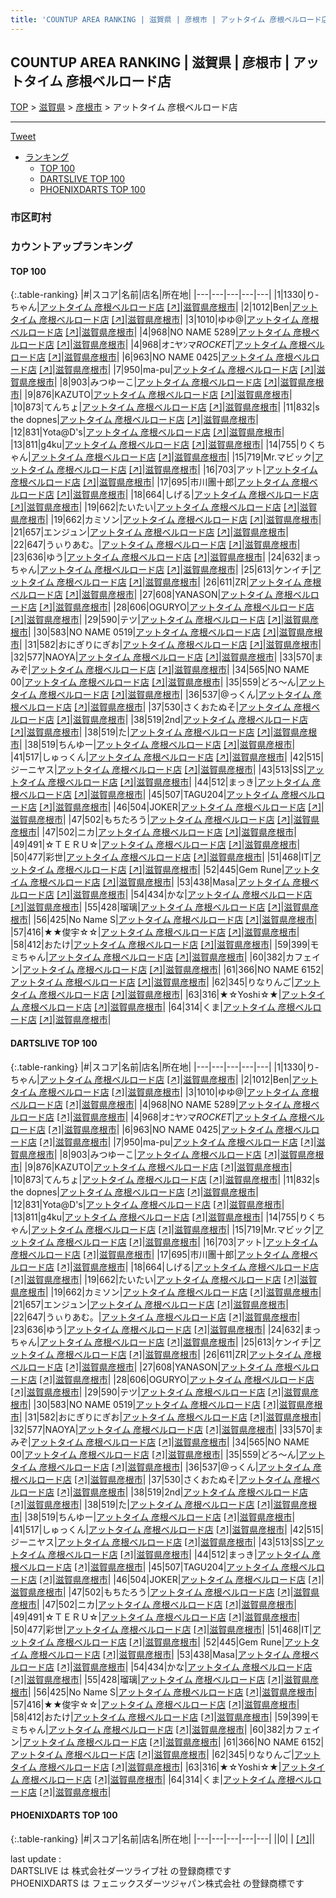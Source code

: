 ```yaml
---
title: 'COUNTUP AREA RANKING | 滋賀県 | 彦根市 | アットタイム 彦根ベルロード店'
---
```

## COUNTUP AREA RANKING | 滋賀県 | 彦根市 | アットタイム 彦根ベルロード店

[TOP](/darts/rank/) > [滋賀県](/darts/rank/滋賀県/) > [彦根市](/darts/rank/滋賀県/彦根市/) > アットタイム 彦根ベルロード店

___

<a href="https://twitter.com/share?ref_src=twsrc%5Etfw" data-text="COUNTUP AREA RANKING | 滋賀県彦根市アットタイム 彦根ベルロード店" class="twitter-share-button" data-hashtags="DARTSLIVE,PHOENIXDARTS,darts,ダーツ" data-show-count="false">Tweet</a>

* [ランキング](#カウントアップランキング)
    * [TOP 100](#top-100)
    * [DARTSLIVE TOP 100](#dartslive-top-100)
    * [PHOENIXDARTS TOP 100](#phoenixdarts-top-100)

### 市区町村

<ul>

</ul>

### カウントアップランキング

#### TOP 100



{:.table-ranking}
|#|スコア|名前|店名|所在地|
|---|---|---|---|---|
|1|1330|<span class="rank-name-dl">り-ちゃん</span>|<a href="/darts/rank/shops/20d5f585523d511d0d9b047a20a7ba1e.html">アットタイム 彦根ベルロード店</a> <a href="https://search.dartslive.com/jp/shop/20d5f585523d511d0d9b047a20a7ba1e">[↗]</a>|<a href="/darts/rank/滋賀県/彦根市">滋賀県彦根市</a>|
|2|1012|<span class="rank-name-dl">Ben</span>|<a href="/darts/rank/shops/20d5f585523d511d0d9b047a20a7ba1e.html">アットタイム 彦根ベルロード店</a> <a href="https://search.dartslive.com/jp/shop/20d5f585523d511d0d9b047a20a7ba1e">[↗]</a>|<a href="/darts/rank/滋賀県/彦根市">滋賀県彦根市</a>|
|3|1010|<span class="rank-name-dl">ゆゆ@</span>|<a href="/darts/rank/shops/20d5f585523d511d0d9b047a20a7ba1e.html">アットタイム 彦根ベルロード店</a> <a href="https://search.dartslive.com/jp/shop/20d5f585523d511d0d9b047a20a7ba1e">[↗]</a>|<a href="/darts/rank/滋賀県/彦根市">滋賀県彦根市</a>|
|4|968|<span class="rank-name-dl">NO NAME 5289</span>|<a href="/darts/rank/shops/20d5f585523d511d0d9b047a20a7ba1e.html">アットタイム 彦根ベルロード店</a> <a href="https://search.dartslive.com/jp/shop/20d5f585523d511d0d9b047a20a7ba1e">[↗]</a>|<a href="/darts/rank/滋賀県/彦根市">滋賀県彦根市</a>|
|4|968|<span class="rank-name-dl">オﾆヤﾝマ$ROCKET$</span>|<a href="/darts/rank/shops/20d5f585523d511d0d9b047a20a7ba1e.html">アットタイム 彦根ベルロード店</a> <a href="https://search.dartslive.com/jp/shop/20d5f585523d511d0d9b047a20a7ba1e">[↗]</a>|<a href="/darts/rank/滋賀県/彦根市">滋賀県彦根市</a>|
|6|963|<span class="rank-name-dl">NO NAME 0425</span>|<a href="/darts/rank/shops/20d5f585523d511d0d9b047a20a7ba1e.html">アットタイム 彦根ベルロード店</a> <a href="https://search.dartslive.com/jp/shop/20d5f585523d511d0d9b047a20a7ba1e">[↗]</a>|<a href="/darts/rank/滋賀県/彦根市">滋賀県彦根市</a>|
|7|950|<span class="rank-name-dl">ma-pu</span>|<a href="/darts/rank/shops/20d5f585523d511d0d9b047a20a7ba1e.html">アットタイム 彦根ベルロード店</a> <a href="https://search.dartslive.com/jp/shop/20d5f585523d511d0d9b047a20a7ba1e">[↗]</a>|<a href="/darts/rank/滋賀県/彦根市">滋賀県彦根市</a>|
|8|903|<span class="rank-name-dl">みつゆーこ</span>|<a href="/darts/rank/shops/20d5f585523d511d0d9b047a20a7ba1e.html">アットタイム 彦根ベルロード店</a> <a href="https://search.dartslive.com/jp/shop/20d5f585523d511d0d9b047a20a7ba1e">[↗]</a>|<a href="/darts/rank/滋賀県/彦根市">滋賀県彦根市</a>|
|9|876|<span class="rank-name-dl">KAZUTO</span>|<a href="/darts/rank/shops/20d5f585523d511d0d9b047a20a7ba1e.html">アットタイム 彦根ベルロード店</a> <a href="https://search.dartslive.com/jp/shop/20d5f585523d511d0d9b047a20a7ba1e">[↗]</a>|<a href="/darts/rank/滋賀県/彦根市">滋賀県彦根市</a>|
|10|873|<span class="rank-name-dl">てんちょ</span>|<a href="/darts/rank/shops/20d5f585523d511d0d9b047a20a7ba1e.html">アットタイム 彦根ベルロード店</a> <a href="https://search.dartslive.com/jp/shop/20d5f585523d511d0d9b047a20a7ba1e">[↗]</a>|<a href="/darts/rank/滋賀県/彦根市">滋賀県彦根市</a>|
|11|832|<span class="rank-name-dl">s the dopnes</span>|<a href="/darts/rank/shops/20d5f585523d511d0d9b047a20a7ba1e.html">アットタイム 彦根ベルロード店</a> <a href="https://search.dartslive.com/jp/shop/20d5f585523d511d0d9b047a20a7ba1e">[↗]</a>|<a href="/darts/rank/滋賀県/彦根市">滋賀県彦根市</a>|
|12|831|<span class="rank-name-dl">Yota@D&#x27;s</span>|<a href="/darts/rank/shops/20d5f585523d511d0d9b047a20a7ba1e.html">アットタイム 彦根ベルロード店</a> <a href="https://search.dartslive.com/jp/shop/20d5f585523d511d0d9b047a20a7ba1e">[↗]</a>|<a href="/darts/rank/滋賀県/彦根市">滋賀県彦根市</a>|
|13|811|<span class="rank-name-dl">g4ku</span>|<a href="/darts/rank/shops/20d5f585523d511d0d9b047a20a7ba1e.html">アットタイム 彦根ベルロード店</a> <a href="https://search.dartslive.com/jp/shop/20d5f585523d511d0d9b047a20a7ba1e">[↗]</a>|<a href="/darts/rank/滋賀県/彦根市">滋賀県彦根市</a>|
|14|755|<span class="rank-name-dl">りくちゃん</span>|<a href="/darts/rank/shops/20d5f585523d511d0d9b047a20a7ba1e.html">アットタイム 彦根ベルロード店</a> <a href="https://search.dartslive.com/jp/shop/20d5f585523d511d0d9b047a20a7ba1e">[↗]</a>|<a href="/darts/rank/滋賀県/彦根市">滋賀県彦根市</a>|
|15|719|<span class="rank-name-dl">Mr.マビック</span>|<a href="/darts/rank/shops/20d5f585523d511d0d9b047a20a7ba1e.html">アットタイム 彦根ベルロード店</a> <a href="https://search.dartslive.com/jp/shop/20d5f585523d511d0d9b047a20a7ba1e">[↗]</a>|<a href="/darts/rank/滋賀県/彦根市">滋賀県彦根市</a>|
|16|703|<span class="rank-name-dl">アット</span>|<a href="/darts/rank/shops/20d5f585523d511d0d9b047a20a7ba1e.html">アットタイム 彦根ベルロード店</a> <a href="https://search.dartslive.com/jp/shop/20d5f585523d511d0d9b047a20a7ba1e">[↗]</a>|<a href="/darts/rank/滋賀県/彦根市">滋賀県彦根市</a>|
|17|695|<span class="rank-name-dl">市川團十郎</span>|<a href="/darts/rank/shops/20d5f585523d511d0d9b047a20a7ba1e.html">アットタイム 彦根ベルロード店</a> <a href="https://search.dartslive.com/jp/shop/20d5f585523d511d0d9b047a20a7ba1e">[↗]</a>|<a href="/darts/rank/滋賀県/彦根市">滋賀県彦根市</a>|
|18|664|<span class="rank-name-dl">しげる</span>|<a href="/darts/rank/shops/20d5f585523d511d0d9b047a20a7ba1e.html">アットタイム 彦根ベルロード店</a> <a href="https://search.dartslive.com/jp/shop/20d5f585523d511d0d9b047a20a7ba1e">[↗]</a>|<a href="/darts/rank/滋賀県/彦根市">滋賀県彦根市</a>|
|19|662|<span class="rank-name-dl">たいたい</span>|<a href="/darts/rank/shops/20d5f585523d511d0d9b047a20a7ba1e.html">アットタイム 彦根ベルロード店</a> <a href="https://search.dartslive.com/jp/shop/20d5f585523d511d0d9b047a20a7ba1e">[↗]</a>|<a href="/darts/rank/滋賀県/彦根市">滋賀県彦根市</a>|
|19|662|<span class="rank-name-dl">カミソン</span>|<a href="/darts/rank/shops/20d5f585523d511d0d9b047a20a7ba1e.html">アットタイム 彦根ベルロード店</a> <a href="https://search.dartslive.com/jp/shop/20d5f585523d511d0d9b047a20a7ba1e">[↗]</a>|<a href="/darts/rank/滋賀県/彦根市">滋賀県彦根市</a>|
|21|657|<span class="rank-name-dl">エンジュン</span>|<a href="/darts/rank/shops/20d5f585523d511d0d9b047a20a7ba1e.html">アットタイム 彦根ベルロード店</a> <a href="https://search.dartslive.com/jp/shop/20d5f585523d511d0d9b047a20a7ba1e">[↗]</a>|<a href="/darts/rank/滋賀県/彦根市">滋賀県彦根市</a>|
|22|647|<span class="rank-name-dl">うぃりあむ。</span>|<a href="/darts/rank/shops/20d5f585523d511d0d9b047a20a7ba1e.html">アットタイム 彦根ベルロード店</a> <a href="https://search.dartslive.com/jp/shop/20d5f585523d511d0d9b047a20a7ba1e">[↗]</a>|<a href="/darts/rank/滋賀県/彦根市">滋賀県彦根市</a>|
|23|636|<span class="rank-name-dl">ゆう</span>|<a href="/darts/rank/shops/20d5f585523d511d0d9b047a20a7ba1e.html">アットタイム 彦根ベルロード店</a> <a href="https://search.dartslive.com/jp/shop/20d5f585523d511d0d9b047a20a7ba1e">[↗]</a>|<a href="/darts/rank/滋賀県/彦根市">滋賀県彦根市</a>|
|24|632|<span class="rank-name-dl">まっちゃん</span>|<a href="/darts/rank/shops/20d5f585523d511d0d9b047a20a7ba1e.html">アットタイム 彦根ベルロード店</a> <a href="https://search.dartslive.com/jp/shop/20d5f585523d511d0d9b047a20a7ba1e">[↗]</a>|<a href="/darts/rank/滋賀県/彦根市">滋賀県彦根市</a>|
|25|613|<span class="rank-name-dl">ケンイチ</span>|<a href="/darts/rank/shops/20d5f585523d511d0d9b047a20a7ba1e.html">アットタイム 彦根ベルロード店</a> <a href="https://search.dartslive.com/jp/shop/20d5f585523d511d0d9b047a20a7ba1e">[↗]</a>|<a href="/darts/rank/滋賀県/彦根市">滋賀県彦根市</a>|
|26|611|<span class="rank-name-dl">ZR</span>|<a href="/darts/rank/shops/20d5f585523d511d0d9b047a20a7ba1e.html">アットタイム 彦根ベルロード店</a> <a href="https://search.dartslive.com/jp/shop/20d5f585523d511d0d9b047a20a7ba1e">[↗]</a>|<a href="/darts/rank/滋賀県/彦根市">滋賀県彦根市</a>|
|27|608|<span class="rank-name-dl">YANASON</span>|<a href="/darts/rank/shops/20d5f585523d511d0d9b047a20a7ba1e.html">アットタイム 彦根ベルロード店</a> <a href="https://search.dartslive.com/jp/shop/20d5f585523d511d0d9b047a20a7ba1e">[↗]</a>|<a href="/darts/rank/滋賀県/彦根市">滋賀県彦根市</a>|
|28|606|<span class="rank-name-dl">OGURYO</span>|<a href="/darts/rank/shops/20d5f585523d511d0d9b047a20a7ba1e.html">アットタイム 彦根ベルロード店</a> <a href="https://search.dartslive.com/jp/shop/20d5f585523d511d0d9b047a20a7ba1e">[↗]</a>|<a href="/darts/rank/滋賀県/彦根市">滋賀県彦根市</a>|
|29|590|<span class="rank-name-dl">テツ</span>|<a href="/darts/rank/shops/20d5f585523d511d0d9b047a20a7ba1e.html">アットタイム 彦根ベルロード店</a> <a href="https://search.dartslive.com/jp/shop/20d5f585523d511d0d9b047a20a7ba1e">[↗]</a>|<a href="/darts/rank/滋賀県/彦根市">滋賀県彦根市</a>|
|30|583|<span class="rank-name-dl">NO NAME 0519</span>|<a href="/darts/rank/shops/20d5f585523d511d0d9b047a20a7ba1e.html">アットタイム 彦根ベルロード店</a> <a href="https://search.dartslive.com/jp/shop/20d5f585523d511d0d9b047a20a7ba1e">[↗]</a>|<a href="/darts/rank/滋賀県/彦根市">滋賀県彦根市</a>|
|31|582|<span class="rank-name-dl">おにぎりにぎお</span>|<a href="/darts/rank/shops/20d5f585523d511d0d9b047a20a7ba1e.html">アットタイム 彦根ベルロード店</a> <a href="https://search.dartslive.com/jp/shop/20d5f585523d511d0d9b047a20a7ba1e">[↗]</a>|<a href="/darts/rank/滋賀県/彦根市">滋賀県彦根市</a>|
|32|577|<span class="rank-name-dl">NAOYA</span>|<a href="/darts/rank/shops/20d5f585523d511d0d9b047a20a7ba1e.html">アットタイム 彦根ベルロード店</a> <a href="https://search.dartslive.com/jp/shop/20d5f585523d511d0d9b047a20a7ba1e">[↗]</a>|<a href="/darts/rank/滋賀県/彦根市">滋賀県彦根市</a>|
|33|570|<span class="rank-name-dl">まみぞ</span>|<a href="/darts/rank/shops/20d5f585523d511d0d9b047a20a7ba1e.html">アットタイム 彦根ベルロード店</a> <a href="https://search.dartslive.com/jp/shop/20d5f585523d511d0d9b047a20a7ba1e">[↗]</a>|<a href="/darts/rank/滋賀県/彦根市">滋賀県彦根市</a>|
|34|565|<span class="rank-name-dl">NO NAME 00</span>|<a href="/darts/rank/shops/20d5f585523d511d0d9b047a20a7ba1e.html">アットタイム 彦根ベルロード店</a> <a href="https://search.dartslive.com/jp/shop/20d5f585523d511d0d9b047a20a7ba1e">[↗]</a>|<a href="/darts/rank/滋賀県/彦根市">滋賀県彦根市</a>|
|35|559|<span class="rank-name-dl">どろ～ん</span>|<a href="/darts/rank/shops/20d5f585523d511d0d9b047a20a7ba1e.html">アットタイム 彦根ベルロード店</a> <a href="https://search.dartslive.com/jp/shop/20d5f585523d511d0d9b047a20a7ba1e">[↗]</a>|<a href="/darts/rank/滋賀県/彦根市">滋賀県彦根市</a>|
|36|537|<span class="rank-name-dl">@っくん</span>|<a href="/darts/rank/shops/20d5f585523d511d0d9b047a20a7ba1e.html">アットタイム 彦根ベルロード店</a> <a href="https://search.dartslive.com/jp/shop/20d5f585523d511d0d9b047a20a7ba1e">[↗]</a>|<a href="/darts/rank/滋賀県/彦根市">滋賀県彦根市</a>|
|37|530|<span class="rank-name-dl">さくおたぬそ</span>|<a href="/darts/rank/shops/20d5f585523d511d0d9b047a20a7ba1e.html">アットタイム 彦根ベルロード店</a> <a href="https://search.dartslive.com/jp/shop/20d5f585523d511d0d9b047a20a7ba1e">[↗]</a>|<a href="/darts/rank/滋賀県/彦根市">滋賀県彦根市</a>|
|38|519|<span class="rank-name-dl">2nd</span>|<a href="/darts/rank/shops/20d5f585523d511d0d9b047a20a7ba1e.html">アットタイム 彦根ベルロード店</a> <a href="https://search.dartslive.com/jp/shop/20d5f585523d511d0d9b047a20a7ba1e">[↗]</a>|<a href="/darts/rank/滋賀県/彦根市">滋賀県彦根市</a>|
|38|519|<span class="rank-name-dl">た</span>|<a href="/darts/rank/shops/20d5f585523d511d0d9b047a20a7ba1e.html">アットタイム 彦根ベルロード店</a> <a href="https://search.dartslive.com/jp/shop/20d5f585523d511d0d9b047a20a7ba1e">[↗]</a>|<a href="/darts/rank/滋賀県/彦根市">滋賀県彦根市</a>|
|38|519|<span class="rank-name-dl">ちんゆー</span>|<a href="/darts/rank/shops/20d5f585523d511d0d9b047a20a7ba1e.html">アットタイム 彦根ベルロード店</a> <a href="https://search.dartslive.com/jp/shop/20d5f585523d511d0d9b047a20a7ba1e">[↗]</a>|<a href="/darts/rank/滋賀県/彦根市">滋賀県彦根市</a>|
|41|517|<span class="rank-name-dl">しゅっくん</span>|<a href="/darts/rank/shops/20d5f585523d511d0d9b047a20a7ba1e.html">アットタイム 彦根ベルロード店</a> <a href="https://search.dartslive.com/jp/shop/20d5f585523d511d0d9b047a20a7ba1e">[↗]</a>|<a href="/darts/rank/滋賀県/彦根市">滋賀県彦根市</a>|
|42|515|<span class="rank-name-dl">ジーニヤス</span>|<a href="/darts/rank/shops/20d5f585523d511d0d9b047a20a7ba1e.html">アットタイム 彦根ベルロード店</a> <a href="https://search.dartslive.com/jp/shop/20d5f585523d511d0d9b047a20a7ba1e">[↗]</a>|<a href="/darts/rank/滋賀県/彦根市">滋賀県彦根市</a>|
|43|513|<span class="rank-name-dl">SS</span>|<a href="/darts/rank/shops/20d5f585523d511d0d9b047a20a7ba1e.html">アットタイム 彦根ベルロード店</a> <a href="https://search.dartslive.com/jp/shop/20d5f585523d511d0d9b047a20a7ba1e">[↗]</a>|<a href="/darts/rank/滋賀県/彦根市">滋賀県彦根市</a>|
|44|512|<span class="rank-name-dl">まっき</span>|<a href="/darts/rank/shops/20d5f585523d511d0d9b047a20a7ba1e.html">アットタイム 彦根ベルロード店</a> <a href="https://search.dartslive.com/jp/shop/20d5f585523d511d0d9b047a20a7ba1e">[↗]</a>|<a href="/darts/rank/滋賀県/彦根市">滋賀県彦根市</a>|
|45|507|<span class="rank-name-dl">TAGU204</span>|<a href="/darts/rank/shops/20d5f585523d511d0d9b047a20a7ba1e.html">アットタイム 彦根ベルロード店</a> <a href="https://search.dartslive.com/jp/shop/20d5f585523d511d0d9b047a20a7ba1e">[↗]</a>|<a href="/darts/rank/滋賀県/彦根市">滋賀県彦根市</a>|
|46|504|<span class="rank-name-dl">JOKER</span>|<a href="/darts/rank/shops/20d5f585523d511d0d9b047a20a7ba1e.html">アットタイム 彦根ベルロード店</a> <a href="https://search.dartslive.com/jp/shop/20d5f585523d511d0d9b047a20a7ba1e">[↗]</a>|<a href="/darts/rank/滋賀県/彦根市">滋賀県彦根市</a>|
|47|502|<span class="rank-name-dl">もちたろう</span>|<a href="/darts/rank/shops/20d5f585523d511d0d9b047a20a7ba1e.html">アットタイム 彦根ベルロード店</a> <a href="https://search.dartslive.com/jp/shop/20d5f585523d511d0d9b047a20a7ba1e">[↗]</a>|<a href="/darts/rank/滋賀県/彦根市">滋賀県彦根市</a>|
|47|502|<span class="rank-name-dl">ニカ</span>|<a href="/darts/rank/shops/20d5f585523d511d0d9b047a20a7ba1e.html">アットタイム 彦根ベルロード店</a> <a href="https://search.dartslive.com/jp/shop/20d5f585523d511d0d9b047a20a7ba1e">[↗]</a>|<a href="/darts/rank/滋賀県/彦根市">滋賀県彦根市</a>|
|49|491|<span class="rank-name-dl">☆ＴＥＲＵ☆</span>|<a href="/darts/rank/shops/20d5f585523d511d0d9b047a20a7ba1e.html">アットタイム 彦根ベルロード店</a> <a href="https://search.dartslive.com/jp/shop/20d5f585523d511d0d9b047a20a7ba1e">[↗]</a>|<a href="/darts/rank/滋賀県/彦根市">滋賀県彦根市</a>|
|50|477|<span class="rank-name-dl">彩世</span>|<a href="/darts/rank/shops/20d5f585523d511d0d9b047a20a7ba1e.html">アットタイム 彦根ベルロード店</a> <a href="https://search.dartslive.com/jp/shop/20d5f585523d511d0d9b047a20a7ba1e">[↗]</a>|<a href="/darts/rank/滋賀県/彦根市">滋賀県彦根市</a>|
|51|468|<span class="rank-name-dl">IT</span>|<a href="/darts/rank/shops/20d5f585523d511d0d9b047a20a7ba1e.html">アットタイム 彦根ベルロード店</a> <a href="https://search.dartslive.com/jp/shop/20d5f585523d511d0d9b047a20a7ba1e">[↗]</a>|<a href="/darts/rank/滋賀県/彦根市">滋賀県彦根市</a>|
|52|445|<span class="rank-name-dl">Gem Rune</span>|<a href="/darts/rank/shops/20d5f585523d511d0d9b047a20a7ba1e.html">アットタイム 彦根ベルロード店</a> <a href="https://search.dartslive.com/jp/shop/20d5f585523d511d0d9b047a20a7ba1e">[↗]</a>|<a href="/darts/rank/滋賀県/彦根市">滋賀県彦根市</a>|
|53|438|<span class="rank-name-dl">Masa</span>|<a href="/darts/rank/shops/20d5f585523d511d0d9b047a20a7ba1e.html">アットタイム 彦根ベルロード店</a> <a href="https://search.dartslive.com/jp/shop/20d5f585523d511d0d9b047a20a7ba1e">[↗]</a>|<a href="/darts/rank/滋賀県/彦根市">滋賀県彦根市</a>|
|54|434|<span class="rank-name-dl">かな</span>|<a href="/darts/rank/shops/20d5f585523d511d0d9b047a20a7ba1e.html">アットタイム 彦根ベルロード店</a> <a href="https://search.dartslive.com/jp/shop/20d5f585523d511d0d9b047a20a7ba1e">[↗]</a>|<a href="/darts/rank/滋賀県/彦根市">滋賀県彦根市</a>|
|55|428|<span class="rank-name-dl">瑠璃</span>|<a href="/darts/rank/shops/20d5f585523d511d0d9b047a20a7ba1e.html">アットタイム 彦根ベルロード店</a> <a href="https://search.dartslive.com/jp/shop/20d5f585523d511d0d9b047a20a7ba1e">[↗]</a>|<a href="/darts/rank/滋賀県/彦根市">滋賀県彦根市</a>|
|56|425|<span class="rank-name-dl">No Name S</span>|<a href="/darts/rank/shops/20d5f585523d511d0d9b047a20a7ba1e.html">アットタイム 彦根ベルロード店</a> <a href="https://search.dartslive.com/jp/shop/20d5f585523d511d0d9b047a20a7ba1e">[↗]</a>|<a href="/darts/rank/滋賀県/彦根市">滋賀県彦根市</a>|
|57|416|<span class="rank-name-dl">★★俊宇☆☆</span>|<a href="/darts/rank/shops/20d5f585523d511d0d9b047a20a7ba1e.html">アットタイム 彦根ベルロード店</a> <a href="https://search.dartslive.com/jp/shop/20d5f585523d511d0d9b047a20a7ba1e">[↗]</a>|<a href="/darts/rank/滋賀県/彦根市">滋賀県彦根市</a>|
|58|412|<span class="rank-name-dl">おたけ</span>|<a href="/darts/rank/shops/20d5f585523d511d0d9b047a20a7ba1e.html">アットタイム 彦根ベルロード店</a> <a href="https://search.dartslive.com/jp/shop/20d5f585523d511d0d9b047a20a7ba1e">[↗]</a>|<a href="/darts/rank/滋賀県/彦根市">滋賀県彦根市</a>|
|59|399|<span class="rank-name-dl">モミちゃん</span>|<a href="/darts/rank/shops/20d5f585523d511d0d9b047a20a7ba1e.html">アットタイム 彦根ベルロード店</a> <a href="https://search.dartslive.com/jp/shop/20d5f585523d511d0d9b047a20a7ba1e">[↗]</a>|<a href="/darts/rank/滋賀県/彦根市">滋賀県彦根市</a>|
|60|382|<span class="rank-name-dl">カフェイン</span>|<a href="/darts/rank/shops/20d5f585523d511d0d9b047a20a7ba1e.html">アットタイム 彦根ベルロード店</a> <a href="https://search.dartslive.com/jp/shop/20d5f585523d511d0d9b047a20a7ba1e">[↗]</a>|<a href="/darts/rank/滋賀県/彦根市">滋賀県彦根市</a>|
|61|366|<span class="rank-name-dl">NO NAME 6152</span>|<a href="/darts/rank/shops/20d5f585523d511d0d9b047a20a7ba1e.html">アットタイム 彦根ベルロード店</a> <a href="https://search.dartslive.com/jp/shop/20d5f585523d511d0d9b047a20a7ba1e">[↗]</a>|<a href="/darts/rank/滋賀県/彦根市">滋賀県彦根市</a>|
|62|345|<span class="rank-name-dl">りなりんご</span>|<a href="/darts/rank/shops/20d5f585523d511d0d9b047a20a7ba1e.html">アットタイム 彦根ベルロード店</a> <a href="https://search.dartslive.com/jp/shop/20d5f585523d511d0d9b047a20a7ba1e">[↗]</a>|<a href="/darts/rank/滋賀県/彦根市">滋賀県彦根市</a>|
|63|316|<span class="rank-name-dl">★☆Yoshi☆★</span>|<a href="/darts/rank/shops/20d5f585523d511d0d9b047a20a7ba1e.html">アットタイム 彦根ベルロード店</a> <a href="https://search.dartslive.com/jp/shop/20d5f585523d511d0d9b047a20a7ba1e">[↗]</a>|<a href="/darts/rank/滋賀県/彦根市">滋賀県彦根市</a>|
|64|314|<span class="rank-name-dl">くま</span>|<a href="/darts/rank/shops/20d5f585523d511d0d9b047a20a7ba1e.html">アットタイム 彦根ベルロード店</a> <a href="https://search.dartslive.com/jp/shop/20d5f585523d511d0d9b047a20a7ba1e">[↗]</a>|<a href="/darts/rank/滋賀県/彦根市">滋賀県彦根市</a>|


#### DARTSLIVE TOP 100



{:.table-ranking}
|#|スコア|名前|店名|所在地|
|---|---|---|---|---|
|1|1330|<span class="rank-name-dl">り-ちゃん</span>|<a href="/darts/rank/shops/20d5f585523d511d0d9b047a20a7ba1e.html">アットタイム 彦根ベルロード店</a> <a href="https://search.dartslive.com/jp/shop/20d5f585523d511d0d9b047a20a7ba1e">[↗]</a>|<a href="/darts/rank/滋賀県/彦根市">滋賀県彦根市</a>|
|2|1012|<span class="rank-name-dl">Ben</span>|<a href="/darts/rank/shops/20d5f585523d511d0d9b047a20a7ba1e.html">アットタイム 彦根ベルロード店</a> <a href="https://search.dartslive.com/jp/shop/20d5f585523d511d0d9b047a20a7ba1e">[↗]</a>|<a href="/darts/rank/滋賀県/彦根市">滋賀県彦根市</a>|
|3|1010|<span class="rank-name-dl">ゆゆ@</span>|<a href="/darts/rank/shops/20d5f585523d511d0d9b047a20a7ba1e.html">アットタイム 彦根ベルロード店</a> <a href="https://search.dartslive.com/jp/shop/20d5f585523d511d0d9b047a20a7ba1e">[↗]</a>|<a href="/darts/rank/滋賀県/彦根市">滋賀県彦根市</a>|
|4|968|<span class="rank-name-dl">NO NAME 5289</span>|<a href="/darts/rank/shops/20d5f585523d511d0d9b047a20a7ba1e.html">アットタイム 彦根ベルロード店</a> <a href="https://search.dartslive.com/jp/shop/20d5f585523d511d0d9b047a20a7ba1e">[↗]</a>|<a href="/darts/rank/滋賀県/彦根市">滋賀県彦根市</a>|
|4|968|<span class="rank-name-dl">オﾆヤﾝマ$ROCKET$</span>|<a href="/darts/rank/shops/20d5f585523d511d0d9b047a20a7ba1e.html">アットタイム 彦根ベルロード店</a> <a href="https://search.dartslive.com/jp/shop/20d5f585523d511d0d9b047a20a7ba1e">[↗]</a>|<a href="/darts/rank/滋賀県/彦根市">滋賀県彦根市</a>|
|6|963|<span class="rank-name-dl">NO NAME 0425</span>|<a href="/darts/rank/shops/20d5f585523d511d0d9b047a20a7ba1e.html">アットタイム 彦根ベルロード店</a> <a href="https://search.dartslive.com/jp/shop/20d5f585523d511d0d9b047a20a7ba1e">[↗]</a>|<a href="/darts/rank/滋賀県/彦根市">滋賀県彦根市</a>|
|7|950|<span class="rank-name-dl">ma-pu</span>|<a href="/darts/rank/shops/20d5f585523d511d0d9b047a20a7ba1e.html">アットタイム 彦根ベルロード店</a> <a href="https://search.dartslive.com/jp/shop/20d5f585523d511d0d9b047a20a7ba1e">[↗]</a>|<a href="/darts/rank/滋賀県/彦根市">滋賀県彦根市</a>|
|8|903|<span class="rank-name-dl">みつゆーこ</span>|<a href="/darts/rank/shops/20d5f585523d511d0d9b047a20a7ba1e.html">アットタイム 彦根ベルロード店</a> <a href="https://search.dartslive.com/jp/shop/20d5f585523d511d0d9b047a20a7ba1e">[↗]</a>|<a href="/darts/rank/滋賀県/彦根市">滋賀県彦根市</a>|
|9|876|<span class="rank-name-dl">KAZUTO</span>|<a href="/darts/rank/shops/20d5f585523d511d0d9b047a20a7ba1e.html">アットタイム 彦根ベルロード店</a> <a href="https://search.dartslive.com/jp/shop/20d5f585523d511d0d9b047a20a7ba1e">[↗]</a>|<a href="/darts/rank/滋賀県/彦根市">滋賀県彦根市</a>|
|10|873|<span class="rank-name-dl">てんちょ</span>|<a href="/darts/rank/shops/20d5f585523d511d0d9b047a20a7ba1e.html">アットタイム 彦根ベルロード店</a> <a href="https://search.dartslive.com/jp/shop/20d5f585523d511d0d9b047a20a7ba1e">[↗]</a>|<a href="/darts/rank/滋賀県/彦根市">滋賀県彦根市</a>|
|11|832|<span class="rank-name-dl">s the dopnes</span>|<a href="/darts/rank/shops/20d5f585523d511d0d9b047a20a7ba1e.html">アットタイム 彦根ベルロード店</a> <a href="https://search.dartslive.com/jp/shop/20d5f585523d511d0d9b047a20a7ba1e">[↗]</a>|<a href="/darts/rank/滋賀県/彦根市">滋賀県彦根市</a>|
|12|831|<span class="rank-name-dl">Yota@D&#x27;s</span>|<a href="/darts/rank/shops/20d5f585523d511d0d9b047a20a7ba1e.html">アットタイム 彦根ベルロード店</a> <a href="https://search.dartslive.com/jp/shop/20d5f585523d511d0d9b047a20a7ba1e">[↗]</a>|<a href="/darts/rank/滋賀県/彦根市">滋賀県彦根市</a>|
|13|811|<span class="rank-name-dl">g4ku</span>|<a href="/darts/rank/shops/20d5f585523d511d0d9b047a20a7ba1e.html">アットタイム 彦根ベルロード店</a> <a href="https://search.dartslive.com/jp/shop/20d5f585523d511d0d9b047a20a7ba1e">[↗]</a>|<a href="/darts/rank/滋賀県/彦根市">滋賀県彦根市</a>|
|14|755|<span class="rank-name-dl">りくちゃん</span>|<a href="/darts/rank/shops/20d5f585523d511d0d9b047a20a7ba1e.html">アットタイム 彦根ベルロード店</a> <a href="https://search.dartslive.com/jp/shop/20d5f585523d511d0d9b047a20a7ba1e">[↗]</a>|<a href="/darts/rank/滋賀県/彦根市">滋賀県彦根市</a>|
|15|719|<span class="rank-name-dl">Mr.マビック</span>|<a href="/darts/rank/shops/20d5f585523d511d0d9b047a20a7ba1e.html">アットタイム 彦根ベルロード店</a> <a href="https://search.dartslive.com/jp/shop/20d5f585523d511d0d9b047a20a7ba1e">[↗]</a>|<a href="/darts/rank/滋賀県/彦根市">滋賀県彦根市</a>|
|16|703|<span class="rank-name-dl">アット</span>|<a href="/darts/rank/shops/20d5f585523d511d0d9b047a20a7ba1e.html">アットタイム 彦根ベルロード店</a> <a href="https://search.dartslive.com/jp/shop/20d5f585523d511d0d9b047a20a7ba1e">[↗]</a>|<a href="/darts/rank/滋賀県/彦根市">滋賀県彦根市</a>|
|17|695|<span class="rank-name-dl">市川團十郎</span>|<a href="/darts/rank/shops/20d5f585523d511d0d9b047a20a7ba1e.html">アットタイム 彦根ベルロード店</a> <a href="https://search.dartslive.com/jp/shop/20d5f585523d511d0d9b047a20a7ba1e">[↗]</a>|<a href="/darts/rank/滋賀県/彦根市">滋賀県彦根市</a>|
|18|664|<span class="rank-name-dl">しげる</span>|<a href="/darts/rank/shops/20d5f585523d511d0d9b047a20a7ba1e.html">アットタイム 彦根ベルロード店</a> <a href="https://search.dartslive.com/jp/shop/20d5f585523d511d0d9b047a20a7ba1e">[↗]</a>|<a href="/darts/rank/滋賀県/彦根市">滋賀県彦根市</a>|
|19|662|<span class="rank-name-dl">たいたい</span>|<a href="/darts/rank/shops/20d5f585523d511d0d9b047a20a7ba1e.html">アットタイム 彦根ベルロード店</a> <a href="https://search.dartslive.com/jp/shop/20d5f585523d511d0d9b047a20a7ba1e">[↗]</a>|<a href="/darts/rank/滋賀県/彦根市">滋賀県彦根市</a>|
|19|662|<span class="rank-name-dl">カミソン</span>|<a href="/darts/rank/shops/20d5f585523d511d0d9b047a20a7ba1e.html">アットタイム 彦根ベルロード店</a> <a href="https://search.dartslive.com/jp/shop/20d5f585523d511d0d9b047a20a7ba1e">[↗]</a>|<a href="/darts/rank/滋賀県/彦根市">滋賀県彦根市</a>|
|21|657|<span class="rank-name-dl">エンジュン</span>|<a href="/darts/rank/shops/20d5f585523d511d0d9b047a20a7ba1e.html">アットタイム 彦根ベルロード店</a> <a href="https://search.dartslive.com/jp/shop/20d5f585523d511d0d9b047a20a7ba1e">[↗]</a>|<a href="/darts/rank/滋賀県/彦根市">滋賀県彦根市</a>|
|22|647|<span class="rank-name-dl">うぃりあむ。</span>|<a href="/darts/rank/shops/20d5f585523d511d0d9b047a20a7ba1e.html">アットタイム 彦根ベルロード店</a> <a href="https://search.dartslive.com/jp/shop/20d5f585523d511d0d9b047a20a7ba1e">[↗]</a>|<a href="/darts/rank/滋賀県/彦根市">滋賀県彦根市</a>|
|23|636|<span class="rank-name-dl">ゆう</span>|<a href="/darts/rank/shops/20d5f585523d511d0d9b047a20a7ba1e.html">アットタイム 彦根ベルロード店</a> <a href="https://search.dartslive.com/jp/shop/20d5f585523d511d0d9b047a20a7ba1e">[↗]</a>|<a href="/darts/rank/滋賀県/彦根市">滋賀県彦根市</a>|
|24|632|<span class="rank-name-dl">まっちゃん</span>|<a href="/darts/rank/shops/20d5f585523d511d0d9b047a20a7ba1e.html">アットタイム 彦根ベルロード店</a> <a href="https://search.dartslive.com/jp/shop/20d5f585523d511d0d9b047a20a7ba1e">[↗]</a>|<a href="/darts/rank/滋賀県/彦根市">滋賀県彦根市</a>|
|25|613|<span class="rank-name-dl">ケンイチ</span>|<a href="/darts/rank/shops/20d5f585523d511d0d9b047a20a7ba1e.html">アットタイム 彦根ベルロード店</a> <a href="https://search.dartslive.com/jp/shop/20d5f585523d511d0d9b047a20a7ba1e">[↗]</a>|<a href="/darts/rank/滋賀県/彦根市">滋賀県彦根市</a>|
|26|611|<span class="rank-name-dl">ZR</span>|<a href="/darts/rank/shops/20d5f585523d511d0d9b047a20a7ba1e.html">アットタイム 彦根ベルロード店</a> <a href="https://search.dartslive.com/jp/shop/20d5f585523d511d0d9b047a20a7ba1e">[↗]</a>|<a href="/darts/rank/滋賀県/彦根市">滋賀県彦根市</a>|
|27|608|<span class="rank-name-dl">YANASON</span>|<a href="/darts/rank/shops/20d5f585523d511d0d9b047a20a7ba1e.html">アットタイム 彦根ベルロード店</a> <a href="https://search.dartslive.com/jp/shop/20d5f585523d511d0d9b047a20a7ba1e">[↗]</a>|<a href="/darts/rank/滋賀県/彦根市">滋賀県彦根市</a>|
|28|606|<span class="rank-name-dl">OGURYO</span>|<a href="/darts/rank/shops/20d5f585523d511d0d9b047a20a7ba1e.html">アットタイム 彦根ベルロード店</a> <a href="https://search.dartslive.com/jp/shop/20d5f585523d511d0d9b047a20a7ba1e">[↗]</a>|<a href="/darts/rank/滋賀県/彦根市">滋賀県彦根市</a>|
|29|590|<span class="rank-name-dl">テツ</span>|<a href="/darts/rank/shops/20d5f585523d511d0d9b047a20a7ba1e.html">アットタイム 彦根ベルロード店</a> <a href="https://search.dartslive.com/jp/shop/20d5f585523d511d0d9b047a20a7ba1e">[↗]</a>|<a href="/darts/rank/滋賀県/彦根市">滋賀県彦根市</a>|
|30|583|<span class="rank-name-dl">NO NAME 0519</span>|<a href="/darts/rank/shops/20d5f585523d511d0d9b047a20a7ba1e.html">アットタイム 彦根ベルロード店</a> <a href="https://search.dartslive.com/jp/shop/20d5f585523d511d0d9b047a20a7ba1e">[↗]</a>|<a href="/darts/rank/滋賀県/彦根市">滋賀県彦根市</a>|
|31|582|<span class="rank-name-dl">おにぎりにぎお</span>|<a href="/darts/rank/shops/20d5f585523d511d0d9b047a20a7ba1e.html">アットタイム 彦根ベルロード店</a> <a href="https://search.dartslive.com/jp/shop/20d5f585523d511d0d9b047a20a7ba1e">[↗]</a>|<a href="/darts/rank/滋賀県/彦根市">滋賀県彦根市</a>|
|32|577|<span class="rank-name-dl">NAOYA</span>|<a href="/darts/rank/shops/20d5f585523d511d0d9b047a20a7ba1e.html">アットタイム 彦根ベルロード店</a> <a href="https://search.dartslive.com/jp/shop/20d5f585523d511d0d9b047a20a7ba1e">[↗]</a>|<a href="/darts/rank/滋賀県/彦根市">滋賀県彦根市</a>|
|33|570|<span class="rank-name-dl">まみぞ</span>|<a href="/darts/rank/shops/20d5f585523d511d0d9b047a20a7ba1e.html">アットタイム 彦根ベルロード店</a> <a href="https://search.dartslive.com/jp/shop/20d5f585523d511d0d9b047a20a7ba1e">[↗]</a>|<a href="/darts/rank/滋賀県/彦根市">滋賀県彦根市</a>|
|34|565|<span class="rank-name-dl">NO NAME 00</span>|<a href="/darts/rank/shops/20d5f585523d511d0d9b047a20a7ba1e.html">アットタイム 彦根ベルロード店</a> <a href="https://search.dartslive.com/jp/shop/20d5f585523d511d0d9b047a20a7ba1e">[↗]</a>|<a href="/darts/rank/滋賀県/彦根市">滋賀県彦根市</a>|
|35|559|<span class="rank-name-dl">どろ～ん</span>|<a href="/darts/rank/shops/20d5f585523d511d0d9b047a20a7ba1e.html">アットタイム 彦根ベルロード店</a> <a href="https://search.dartslive.com/jp/shop/20d5f585523d511d0d9b047a20a7ba1e">[↗]</a>|<a href="/darts/rank/滋賀県/彦根市">滋賀県彦根市</a>|
|36|537|<span class="rank-name-dl">@っくん</span>|<a href="/darts/rank/shops/20d5f585523d511d0d9b047a20a7ba1e.html">アットタイム 彦根ベルロード店</a> <a href="https://search.dartslive.com/jp/shop/20d5f585523d511d0d9b047a20a7ba1e">[↗]</a>|<a href="/darts/rank/滋賀県/彦根市">滋賀県彦根市</a>|
|37|530|<span class="rank-name-dl">さくおたぬそ</span>|<a href="/darts/rank/shops/20d5f585523d511d0d9b047a20a7ba1e.html">アットタイム 彦根ベルロード店</a> <a href="https://search.dartslive.com/jp/shop/20d5f585523d511d0d9b047a20a7ba1e">[↗]</a>|<a href="/darts/rank/滋賀県/彦根市">滋賀県彦根市</a>|
|38|519|<span class="rank-name-dl">2nd</span>|<a href="/darts/rank/shops/20d5f585523d511d0d9b047a20a7ba1e.html">アットタイム 彦根ベルロード店</a> <a href="https://search.dartslive.com/jp/shop/20d5f585523d511d0d9b047a20a7ba1e">[↗]</a>|<a href="/darts/rank/滋賀県/彦根市">滋賀県彦根市</a>|
|38|519|<span class="rank-name-dl">た</span>|<a href="/darts/rank/shops/20d5f585523d511d0d9b047a20a7ba1e.html">アットタイム 彦根ベルロード店</a> <a href="https://search.dartslive.com/jp/shop/20d5f585523d511d0d9b047a20a7ba1e">[↗]</a>|<a href="/darts/rank/滋賀県/彦根市">滋賀県彦根市</a>|
|38|519|<span class="rank-name-dl">ちんゆー</span>|<a href="/darts/rank/shops/20d5f585523d511d0d9b047a20a7ba1e.html">アットタイム 彦根ベルロード店</a> <a href="https://search.dartslive.com/jp/shop/20d5f585523d511d0d9b047a20a7ba1e">[↗]</a>|<a href="/darts/rank/滋賀県/彦根市">滋賀県彦根市</a>|
|41|517|<span class="rank-name-dl">しゅっくん</span>|<a href="/darts/rank/shops/20d5f585523d511d0d9b047a20a7ba1e.html">アットタイム 彦根ベルロード店</a> <a href="https://search.dartslive.com/jp/shop/20d5f585523d511d0d9b047a20a7ba1e">[↗]</a>|<a href="/darts/rank/滋賀県/彦根市">滋賀県彦根市</a>|
|42|515|<span class="rank-name-dl">ジーニヤス</span>|<a href="/darts/rank/shops/20d5f585523d511d0d9b047a20a7ba1e.html">アットタイム 彦根ベルロード店</a> <a href="https://search.dartslive.com/jp/shop/20d5f585523d511d0d9b047a20a7ba1e">[↗]</a>|<a href="/darts/rank/滋賀県/彦根市">滋賀県彦根市</a>|
|43|513|<span class="rank-name-dl">SS</span>|<a href="/darts/rank/shops/20d5f585523d511d0d9b047a20a7ba1e.html">アットタイム 彦根ベルロード店</a> <a href="https://search.dartslive.com/jp/shop/20d5f585523d511d0d9b047a20a7ba1e">[↗]</a>|<a href="/darts/rank/滋賀県/彦根市">滋賀県彦根市</a>|
|44|512|<span class="rank-name-dl">まっき</span>|<a href="/darts/rank/shops/20d5f585523d511d0d9b047a20a7ba1e.html">アットタイム 彦根ベルロード店</a> <a href="https://search.dartslive.com/jp/shop/20d5f585523d511d0d9b047a20a7ba1e">[↗]</a>|<a href="/darts/rank/滋賀県/彦根市">滋賀県彦根市</a>|
|45|507|<span class="rank-name-dl">TAGU204</span>|<a href="/darts/rank/shops/20d5f585523d511d0d9b047a20a7ba1e.html">アットタイム 彦根ベルロード店</a> <a href="https://search.dartslive.com/jp/shop/20d5f585523d511d0d9b047a20a7ba1e">[↗]</a>|<a href="/darts/rank/滋賀県/彦根市">滋賀県彦根市</a>|
|46|504|<span class="rank-name-dl">JOKER</span>|<a href="/darts/rank/shops/20d5f585523d511d0d9b047a20a7ba1e.html">アットタイム 彦根ベルロード店</a> <a href="https://search.dartslive.com/jp/shop/20d5f585523d511d0d9b047a20a7ba1e">[↗]</a>|<a href="/darts/rank/滋賀県/彦根市">滋賀県彦根市</a>|
|47|502|<span class="rank-name-dl">もちたろう</span>|<a href="/darts/rank/shops/20d5f585523d511d0d9b047a20a7ba1e.html">アットタイム 彦根ベルロード店</a> <a href="https://search.dartslive.com/jp/shop/20d5f585523d511d0d9b047a20a7ba1e">[↗]</a>|<a href="/darts/rank/滋賀県/彦根市">滋賀県彦根市</a>|
|47|502|<span class="rank-name-dl">ニカ</span>|<a href="/darts/rank/shops/20d5f585523d511d0d9b047a20a7ba1e.html">アットタイム 彦根ベルロード店</a> <a href="https://search.dartslive.com/jp/shop/20d5f585523d511d0d9b047a20a7ba1e">[↗]</a>|<a href="/darts/rank/滋賀県/彦根市">滋賀県彦根市</a>|
|49|491|<span class="rank-name-dl">☆ＴＥＲＵ☆</span>|<a href="/darts/rank/shops/20d5f585523d511d0d9b047a20a7ba1e.html">アットタイム 彦根ベルロード店</a> <a href="https://search.dartslive.com/jp/shop/20d5f585523d511d0d9b047a20a7ba1e">[↗]</a>|<a href="/darts/rank/滋賀県/彦根市">滋賀県彦根市</a>|
|50|477|<span class="rank-name-dl">彩世</span>|<a href="/darts/rank/shops/20d5f585523d511d0d9b047a20a7ba1e.html">アットタイム 彦根ベルロード店</a> <a href="https://search.dartslive.com/jp/shop/20d5f585523d511d0d9b047a20a7ba1e">[↗]</a>|<a href="/darts/rank/滋賀県/彦根市">滋賀県彦根市</a>|
|51|468|<span class="rank-name-dl">IT</span>|<a href="/darts/rank/shops/20d5f585523d511d0d9b047a20a7ba1e.html">アットタイム 彦根ベルロード店</a> <a href="https://search.dartslive.com/jp/shop/20d5f585523d511d0d9b047a20a7ba1e">[↗]</a>|<a href="/darts/rank/滋賀県/彦根市">滋賀県彦根市</a>|
|52|445|<span class="rank-name-dl">Gem Rune</span>|<a href="/darts/rank/shops/20d5f585523d511d0d9b047a20a7ba1e.html">アットタイム 彦根ベルロード店</a> <a href="https://search.dartslive.com/jp/shop/20d5f585523d511d0d9b047a20a7ba1e">[↗]</a>|<a href="/darts/rank/滋賀県/彦根市">滋賀県彦根市</a>|
|53|438|<span class="rank-name-dl">Masa</span>|<a href="/darts/rank/shops/20d5f585523d511d0d9b047a20a7ba1e.html">アットタイム 彦根ベルロード店</a> <a href="https://search.dartslive.com/jp/shop/20d5f585523d511d0d9b047a20a7ba1e">[↗]</a>|<a href="/darts/rank/滋賀県/彦根市">滋賀県彦根市</a>|
|54|434|<span class="rank-name-dl">かな</span>|<a href="/darts/rank/shops/20d5f585523d511d0d9b047a20a7ba1e.html">アットタイム 彦根ベルロード店</a> <a href="https://search.dartslive.com/jp/shop/20d5f585523d511d0d9b047a20a7ba1e">[↗]</a>|<a href="/darts/rank/滋賀県/彦根市">滋賀県彦根市</a>|
|55|428|<span class="rank-name-dl">瑠璃</span>|<a href="/darts/rank/shops/20d5f585523d511d0d9b047a20a7ba1e.html">アットタイム 彦根ベルロード店</a> <a href="https://search.dartslive.com/jp/shop/20d5f585523d511d0d9b047a20a7ba1e">[↗]</a>|<a href="/darts/rank/滋賀県/彦根市">滋賀県彦根市</a>|
|56|425|<span class="rank-name-dl">No Name S</span>|<a href="/darts/rank/shops/20d5f585523d511d0d9b047a20a7ba1e.html">アットタイム 彦根ベルロード店</a> <a href="https://search.dartslive.com/jp/shop/20d5f585523d511d0d9b047a20a7ba1e">[↗]</a>|<a href="/darts/rank/滋賀県/彦根市">滋賀県彦根市</a>|
|57|416|<span class="rank-name-dl">★★俊宇☆☆</span>|<a href="/darts/rank/shops/20d5f585523d511d0d9b047a20a7ba1e.html">アットタイム 彦根ベルロード店</a> <a href="https://search.dartslive.com/jp/shop/20d5f585523d511d0d9b047a20a7ba1e">[↗]</a>|<a href="/darts/rank/滋賀県/彦根市">滋賀県彦根市</a>|
|58|412|<span class="rank-name-dl">おたけ</span>|<a href="/darts/rank/shops/20d5f585523d511d0d9b047a20a7ba1e.html">アットタイム 彦根ベルロード店</a> <a href="https://search.dartslive.com/jp/shop/20d5f585523d511d0d9b047a20a7ba1e">[↗]</a>|<a href="/darts/rank/滋賀県/彦根市">滋賀県彦根市</a>|
|59|399|<span class="rank-name-dl">モミちゃん</span>|<a href="/darts/rank/shops/20d5f585523d511d0d9b047a20a7ba1e.html">アットタイム 彦根ベルロード店</a> <a href="https://search.dartslive.com/jp/shop/20d5f585523d511d0d9b047a20a7ba1e">[↗]</a>|<a href="/darts/rank/滋賀県/彦根市">滋賀県彦根市</a>|
|60|382|<span class="rank-name-dl">カフェイン</span>|<a href="/darts/rank/shops/20d5f585523d511d0d9b047a20a7ba1e.html">アットタイム 彦根ベルロード店</a> <a href="https://search.dartslive.com/jp/shop/20d5f585523d511d0d9b047a20a7ba1e">[↗]</a>|<a href="/darts/rank/滋賀県/彦根市">滋賀県彦根市</a>|
|61|366|<span class="rank-name-dl">NO NAME 6152</span>|<a href="/darts/rank/shops/20d5f585523d511d0d9b047a20a7ba1e.html">アットタイム 彦根ベルロード店</a> <a href="https://search.dartslive.com/jp/shop/20d5f585523d511d0d9b047a20a7ba1e">[↗]</a>|<a href="/darts/rank/滋賀県/彦根市">滋賀県彦根市</a>|
|62|345|<span class="rank-name-dl">りなりんご</span>|<a href="/darts/rank/shops/20d5f585523d511d0d9b047a20a7ba1e.html">アットタイム 彦根ベルロード店</a> <a href="https://search.dartslive.com/jp/shop/20d5f585523d511d0d9b047a20a7ba1e">[↗]</a>|<a href="/darts/rank/滋賀県/彦根市">滋賀県彦根市</a>|
|63|316|<span class="rank-name-dl">★☆Yoshi☆★</span>|<a href="/darts/rank/shops/20d5f585523d511d0d9b047a20a7ba1e.html">アットタイム 彦根ベルロード店</a> <a href="https://search.dartslive.com/jp/shop/20d5f585523d511d0d9b047a20a7ba1e">[↗]</a>|<a href="/darts/rank/滋賀県/彦根市">滋賀県彦根市</a>|
|64|314|<span class="rank-name-dl">くま</span>|<a href="/darts/rank/shops/20d5f585523d511d0d9b047a20a7ba1e.html">アットタイム 彦根ベルロード店</a> <a href="https://search.dartslive.com/jp/shop/20d5f585523d511d0d9b047a20a7ba1e">[↗]</a>|<a href="/darts/rank/滋賀県/彦根市">滋賀県彦根市</a>|


#### PHOENIXDARTS TOP 100



{:.table-ranking}
|#|スコア|名前|店名|所在地|
|---|---|---|---|---|
||0|<span class="rank-name-dl"> </span>|<a href="/darts/rank/shops/.html"></a> <a href="">[↗]</a>|<a href="/darts/rank//"></a>|


<div class="footer border-top border-gray-light mt-5 pt-3 text-right text-gray">
    last update : <span style="font-weight: italic" id="foot_last_modified"></span><br />
    DARTSLIVE は 株式会社ダーツライブ社 の登録商標です<br />
    PHOENIXDARTS は フェニックスダーツジャパン株式会社 の登録商標です<br />
</div>

<script src="https://cdnjs.cloudflare.com/ajax/libs/jquery.tablesorter/2.31.3/js/jquery.tablesorter.min.js" integrity="sha512-qzgd5cYSZcosqpzpn7zF2ZId8f/8CHmFKZ8j7mU4OUXTNRd5g+ZHBPsgKEwoqxCtdQvExE5LprwwPAgoicguNg==" crossorigin="anonymous" referrerpolicy="no-referrer"></script>
<link rel="stylesheet" href="https://cdnjs.cloudflare.com/ajax/libs/jquery.tablesorter/2.31.3/css/theme.default.min.css" integrity="sha512-wghhOJkjQX0Lh3NSWvNKeZ0ZpNn+SPVXX1Qyc9OCaogADktxrBiBdKGDoqVUOyhStvMBmJQ8ZdMHiR3wuEq8+w==" crossorigin="anonymous" referrerpolicy="no-referrer" />
<script>
$(function() {
    $(".table-ranking").tablesorter({sortList:[[0, 0]]});
    $("#foot_last_modified").text(formatDate(new Date(document.lastModified), 'yyyy-MM-dd HH:mm:ss'));
});
</script>

<script async src="https://platform.twitter.com/widgets.js" charset="utf-8"></script>
